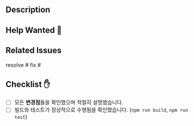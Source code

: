 ## Description

<!-- 이 PR이 해결하는 문제. 기존의 기능을 변경한 경우, 1. 기존 기능의 작동, 2. 어떻게 고쳤는가, 3. 왜 고쳤는가를 포함해주세요. 필요에 따라 스크린샷도 첨부해주세요! -->

## Help Wanted 👀

<!-- 도움이 필요한 부분들을 적어주세요. -->

## Related Issues

resolve #
fix #

## Checklist ✋

<!-- PR을 생성하기 전에 아래 체크리스트를 확인해주세요. 만족한 조건들은 (`[x]`)로 표시해주세요. -->

- [ ] 모든 **변경점**들을 확인했으며 적절히 설명했습니다.
- [ ] 빌드와 테스트가 정상적으로 수행됨을 확인했습니다. (`npm run build`, `npm run test`)
